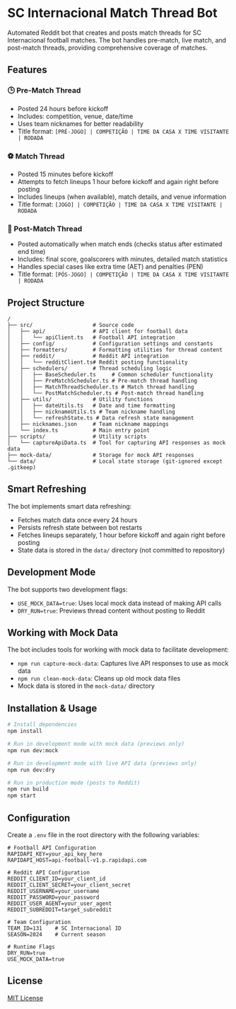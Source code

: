 # SC Internacional Match Thread Bot

Automated Reddit bot that creates and posts match threads for SC Internacional football matches. The bot handles pre-match, live match, and post-match threads, providing comprehensive coverage of matches.

## Features

### 🕒 Pre-Match Thread
- Posted 24 hours before kickoff
- Includes: competition, venue, date/time
- Uses team nicknames for better readability
- Title format: `[PRÉ-JOGO] | COMPETIÇÃO | TIME DA CASA X TIME VISITANTE | RODADA`

### ⚽ Match Thread
- Posted 15 minutes before kickoff
- Attempts to fetch lineups 1 hour before kickoff and again right before posting
- Includes lineups (when available), match details, and venue information
- Title format: `[JOGO] | COMPETIÇÃO | TIME DA CASA X TIME VISITANTE | RODADA`

### 🏁 Post-Match Thread
- Posted automatically when match ends (checks status after estimated end time)
- Includes: final score, goalscorers with minutes, detailed match statistics
- Handles special cases like extra time (AET) and penalties (PEN)
- Title format: `[PÓS-JOGO] | COMPETIÇÃO | TIME DA CASA X TIME VISITANTE | RODADA`

## Project Structure

```
/
├── src/                   # Source code
│   ├── api/               # API client for football data
│   │   └── apiClient.ts   # Football API integration
│   ├── config/            # Configuration settings and constants
│   ├── formatters/        # Formatting utilities for thread content
│   ├── reddit/            # Reddit API integration
│   │   └── redditClient.ts# Reddit posting functionality
│   ├── schedulers/        # Thread scheduling logic
│   │   ├── BaseScheduler.ts     # Common scheduler functionality
│   │   ├── PreMatchScheduler.ts # Pre-match thread handling
│   │   ├── MatchThreadScheduler.ts # Match thread handling
│   │   └── PostMatchScheduler.ts # Post-match thread handling
│   ├── utils/             # Utility functions
│   │   ├── dateUtils.ts   # Date and time formatting
│   │   ├── nicknameUtils.ts # Team nickname handling
│   │   └── refreshState.ts # Data refresh state management
│   ├── nicknames.json     # Team nickname mappings
│   └── index.ts           # Main entry point
├── scripts/               # Utility scripts
│   └── captureApiData.ts  # Tool for capturing API responses as mock data
├── mock-data/             # Storage for mock API responses
└── data/                  # Local state storage (git-ignored except .gitkeep)
```

## Smart Refreshing

The bot implements smart data refreshing:
- Fetches match data once every 24 hours
- Persists refresh state between bot restarts
- Fetches lineups separately, 1 hour before kickoff and again right before posting
- State data is stored in the `data/` directory (not committed to repository)

## Development Mode

The bot supports two development flags:

- `USE_MOCK_DATA=true`: Uses local mock data instead of making API calls
- `DRY_RUN=true`: Previews thread content without posting to Reddit

## Working with Mock Data

The bot includes tools for working with mock data to facilitate development:

- `npm run capture-mock-data`: Captures live API responses to use as mock data
- `npm run clean-mock-data`: Cleans up old mock data files
- Mock data is stored in the `mock-data/` directory

## Installation & Usage

```bash
# Install dependencies
npm install

# Run in development mode with mock data (previews only)
npm run dev:mock

# Run in development mode with live API data (previews only)
npm run dev:dry

# Run in production mode (posts to Reddit)
npm run build
npm start
```

## Configuration

Create a `.env` file in the root directory with the following variables:

```
# Football API Configuration
RAPIDAPI_KEY=your_api_key_here
RAPIDAPI_HOST=api-football-v1.p.rapidapi.com

# Reddit API Configuration
REDDIT_CLIENT_ID=your_client_id
REDDIT_CLIENT_SECRET=your_client_secret
REDDIT_USERNAME=your_username
REDDIT_PASSWORD=your_password
REDDIT_USER_AGENT=your_user_agent
REDDIT_SUBREDDIT=target_subreddit

# Team Configuration
TEAM_ID=131    # SC Internacional ID
SEASON=2024    # Current season

# Runtime Flags
DRY_RUN=true
USE_MOCK_DATA=true
```

## License

[MIT License](LICENSE)
